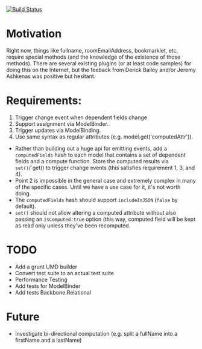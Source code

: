 [![Build Status](https://travis-ci.org/ianwremmel/backbone.computed.png)](https://travis-ci.org/ianwremmel/backbone.computed)

# Motivation

Right now, things like fullname, roomEmailAddress, bookmarklet, etc, require special methods (and the knowledge of the existence of those methods). There are several existing plugins (or at least code samples) for doing this on the Internet, but the feeback from Derick Bailey and/or Jeremy Ashkenas was positive but hesitant.

# Requirements:
1. Trigger change event when dependent fields change
2. Support assignment via ModelBinder.
3. Trigger updates via ModelBinding.
4. Use same syntax as regular attributes (e.g. model.get('computedAttr')).

- Rather than building out a huge api for emitting events, add a `computedFields` hash to each model that contains a set of dependent fields and a compute function. Store the computed results via `set()`/`get() to trigger change events (this satisfies requirement 1, 3, and 4).
- Point 2 is impossible in the general case and extremely complex in many of the specific cases. Until we have a use case for it, it's not worth doing.
- The `computedFields` hash should support `includeInJSON` (`false` by default).
- `set()` should not allow altering a computed attribute without also passing an `isComputed:true` option (this way, computed field will be kept as read only unless they've been recomputed.

# TODO
- Add a grunt UMD builder
- Convert test suite to an actual test suite
- Performance Testing
- Add tests for ModelBinder
- Add tests Backbone.Relational

# Future
- Investigate bi-directional computation (e.g. split a fullName into a firstName and a lastName)
